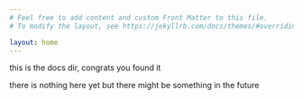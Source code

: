```yaml
---
# Feel free to add content and custom Front Matter to this file.
# To modify the layout, see https://jekyllrb.com/docs/themes/#overriding-theme-defaults

layout: home
---
```


this is the docs dir, congrats you found it

there is nothing here yet but there might be something in the future
